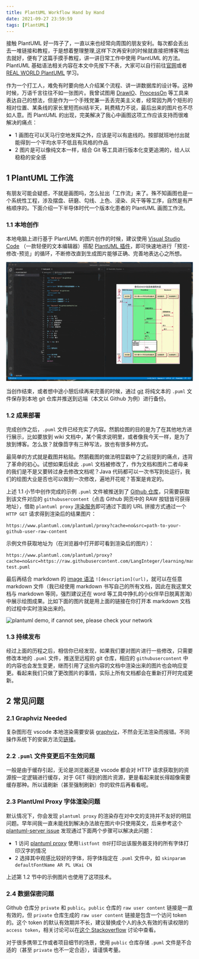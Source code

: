 ```yaml
---
title: PlantUML Workflow Hand by Hand
date: 2021-09-27 23:59:59
tags: [PlantUML]
---
```


接触 PlantUML 好一阵子了，一直以来也经常向周围的朋友安利。每次都会丢出去一堆链接和教程，于是想着整理整理,这样下次再安利的时候就直接把博客甩出去就好，便有了这篇手摸手教程，讲一讲日常工作中使用 PlantUML 的方法。PlantUML 基础语法相关内容在本文中先按下不表，大家可以自行前往[官网](https://plantuml.com/zh/)或者 [REAL WORLD PlantUML](https://real-world-plantuml.com/) 学习。

<!--more-->

作为一个打工人，难免有时要向他人介绍某个流程、讲一讲数据库的设计等。这种时候，万语千言往往不如一张图片。我曾试图用 [DrawIO](https://app.diagrams.net/)、[ProcessOn](https://www.processon.com/) 等工具来表达自己的想法，但是作为一个手残党兼一丢丢完美主义者，经常因为两个矩形的相对位置、某条线的家长里短而纠结半天，耗费精力不说，最后出来的图片也不尽如人意。而 PlantUML 的出现，完美解决了我心中画图这项工作应该支持而很难解决的痛点：

- 1 画图在可以天马行空地发挥之外，应该是可以有底线的。按部就班地付出就能得到一个平均水平不低且有风格的作品
- 2 图片是可以像纯文本一样，结合 Git 等工具进行版本化变更追溯的，给人以稳稳的安全感

## 1 PlantUML 工作流

有朋友可能会疑惑，不就是画图吗，怎么扯出「工作流」来了。殊不知画图也是一个系统性工程，涉及摆盘、研磨、勾线、上色、浸染、风干等等工序，自然是有严格顺序的。下面介绍一下半导体时代一个版本化患者的 PlantUML 画图工作流。

### 1.1 本地创作

本地电脑上进行基于 PlantUML 的图片创作的时候，建议使用 [Visual Studio Code](https://code.visualstudio.com/download) （一款轻便的文本编辑器）搭配 [PlantUML 插件](https://marketplace.visualstudio.com/items?itemName=jebbs.plantuml)，即可快速地进行「预览-修改-预览」的循环，不断修改直到生成图片能够正确、完善地表达心之所想。

![daily process, if cannot see, please check your network](https://raw.githubusercontent.com/LangInteger/learning/master/draw/plantuml/daily-process.gif)

当创作结束，或者想中途小憩后续再来完善的时候，通过 [git](https://git-scm.com/downloads) 将纯文本的 `.puml` 文件保存到本地 git 仓库并推送到远端（本文以 Github 为例）进行备份。

### 1.2 成果部署

完成创作之后，`.puml` 文件已经充实了内容。然鹅绘图的目的是为了在其他地方进行展示，比如要放到 wiki 文档中，某个需求说明里，或者像我今天一样，是为了放到博客。怎么放？就像茴字有三种写法，放也有很多种方式。

最简单的方式就是截图并粘贴。然鹅截图的做法明显戳中了之前提到的痛点，违背了革命的初心。试想如果后续此 `.puml` 文档被修改了，作为文档和图片二者母亲的我们是不是又要转过身去修改文档呢？Java 代码都可以一次书写到处运行，我们的绘图大业是否也可以做到一次修改，遍地开花呢？答案是肯定的。

上述 1.1 小节中创作完成的示例 `.puml` 文件被推送到了 [Github 仓库](https://github.com/LangInteger/learning/blob/master/draw/plantuml/20210916-test.puml)，只需要获取到该文件对应的 `githubusercontent`（点击 Github 网页中的 RAW 按钮皆可获得地址），借助 `plantuml proxy` [渲染服务](https://www.plantuml.com/plantuml/proxy)即可通过下面的 URL 拼接方式通过一个 `HTTP GET` 请求得到渲染后的结果图片：

```text
https://www.plantuml.com/plantuml/proxy?cache=no&src=path-to-your-github-user-raw-content
```

示例文件获取地址为（在浏览器中打开即可看到渲染后的图片）：

```text
https://www.plantuml.com/plantuml/proxy?cache=no&src=https://raw.githubusercontent.com/LangInteger/learning/master/draw/plantuml/20210916-test.puml
```

最后再结合 markdown 的 [image 语法](https://www.markdownguide.org/basic-syntax/#images) `![description](url)`，就可以在任意 markdown 文件（我已经使用 markdown 书写自己的所有文档，因此在我这里文档与 markdown 等同，强烈建议还在 word 等工具中挣扎的小伙伴早日脱离苦海）中展示绘图成果。比如下面的图片就是用上面的链接在你打开本 markdown 文档的过程中实时渲染出来的。

![plantuml demo, if cannot see, please check your network](https://www.plantuml.com/plantuml/proxy?cache=no&amp;src=https://raw.githubusercontent.com/LangInteger/learning/master/draw/plantuml/20210916-test.puml)

### 1.3 持续发布

经过上面的历程之后，相信你已经发现，如果我们要对图片进行一些修改，只需要修改本地的 `.puml` 文件，推送至远程的 git 仓库，相应的 `githubusercontent` 中的内容也会发生变更，继而引用了这些内容的文档中渲染出来的图片也会响应变更。看起来我们只做了更改图片的事情，实际上所有文档都会在重新打开时完成更新。

## 2 常见问题

### 2.1 Graphviz Needed

复杂图形在 vscode 本地渲染需要安装 [graphviz](https://graphviz.org/download/)，不然会无法渲染而报错。不同操作系统下的安装方法见[链接]((https://graphviz.org/download/))。

### 2.2 `.puml` 文件变更后不生效问题

一般是由于缓存引起，无论是浏览器还是 vscode 都会对 HTTP 请求获取到的资源按一定逻辑进行缓存，对于 GET 得到的图片资源，更是看起来就长得超像需要缓存那种。所以请刷新（甚至强制刷新）你的软件后再看看呢。

### 2.3 PlantUml Proxy 字体渲染问题

默认情况下，你会发现 `plantuml proxy` 的渲染存在对中文的支持并不友好的明显问题。早年间我一直未能找到解决办法故在图片中只使用英文，后来参考这个 [plantuml-server issue](https://github.com/plantuml/plantuml-server/issues/43)  发现通过下面两个步骤可以解决此问题：

- 1 访问 [plantuml proxy](http://www.plantuml.com/plantuml/uml/SoWkIImgAStDuSh9B2v9oyyhKNYoTy7JfNkv75BpKe3Y0000) 使用`listfont 你好`打印出该服务器支持的所有字体打印汉字的情况
- 2 选择其中观感比较好的字体，将字体指定在 `.puml` 文件中，如 `skinparam defaultFontName AR PL UKai CN`

上述第 1.2 节中的示例图片也使用了这项技术。

### 2.4 数据保密问题

Github 仓库分 `private` 和 `public`。`public` 仓库的 `raw user content` 链接是一直有效的，但 `private` 仓库生成的 `raw user content` 链接是包含一个访问 token 的。这个 token 的默认有效期并不长，建议替换成个人的永久有效的有读权限的 `access token`，相关讨论可以在[这个 Stackoverflow](https://stackoverflow.com/questions/38132908/do-github-raw-urls-expire) 讨论中查看。

对于很多携带工作或者项目细节的场景，使用 `public` 仓库存储 `.puml` 文件是不合适的（甚至 `private` 也不一定合适），请谨慎考量。
